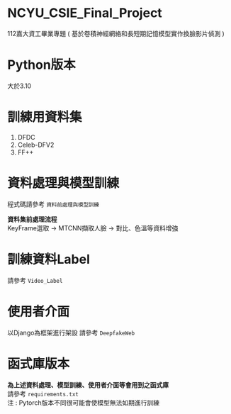 # NCYU_CSIE_Final_Project
112嘉大資工畢業專題 ( 基於卷積神經網絡和長短期記憶模型實作換臉影片偵測 )

# Python版本 
大於3.10

# 訓練用資料集
1. DFDC
2. Celeb-DFV2
3. FF++

# 資料處理與模型訓練
程式碼請參考 `資料前處理與模型訓練`

**資料集前處理流程**  
KeyFrame選取 -> MTCNN擷取人臉 -> 對比、色溫等資料增強

# 訓練資料Label
請參考 `Video_Label`

# 使用者介面
以Django為框架進行架設
請參考 `DeepfakeWeb`

# 函式庫版本
**為上述資料處理、模型訓練、使用者介面等會用到之函式庫**  
請參考 `requirements.txt`  
注 : Pytorch版本不同很可能會使模型無法如期進行訓練
